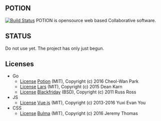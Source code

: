 POTION
--------
[![Build Status](https://travis-ci.org/IronPark/potion.svg?branch=master)](https://travis-ci.org/IronPark/potion)
POTION is opensource web based Collaborative software.

STATUS
--------
Do not use yet.
The project has only just begun.

Licenses
--------
- Go
    - [License](https://raw.githubusercontent.com/ironpark/potion/master/LICENSE) [Potion](https://github.com/ironpark/potion) (MIT), Copyright (c) 2016 Cheol-Wan Park
    - [License](https://raw.githubusercontent.com/go-playground/lars/master/LICENSE) [Lars](https://github.com/go-playground/lars) (MIT), Copyright (c) 2015 Dean Karn
    - [License](https://raw.githubusercontent.com/russross/blackfriday/master/LICENSE.txt) [Blackfriday](https://github.com/russross/blackfriday) (BSD), Copyright (c) 2011 Russ Ross
- JS
    - [License](https://raw.githubusercontent.com/vuejs/vue/dev/LICENSE) [Vue.js](https://github.com/vuejs/vue) (MIT), Copyright (c) 2013-2016 Yuxi Evan You
- CSS
    - [License](https://raw.githubusercontent.com/jgthms/bulma/master/LICENSE) [Bulma](https://github.com/jgthms/bulma) (MIT), Copyright (c) 2016 Jeremy Thomas